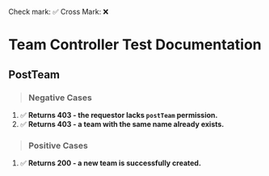 Check mark: ✅
Cross Mark: ❌

# Team Controller Test Documentation

## PostTeam

> ### Negative Cases
1. ✅ **Returns 403 - the requestor lacks `postTeam` permission.**
2. ✅ **Returns 403 - a team with the same name already exists.**

> ### Positive Cases
1. ✅ **Returns 200 - a new team is successfully created.**